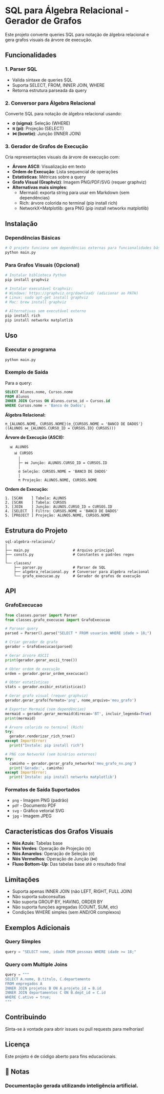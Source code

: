 # SQL para Álgebra Relacional - Gerador de Grafos

Este projeto converte queries SQL para notação de álgebra relacional e gera grafos visuais da árvore de execução.

## Funcionalidades

### 1. Parser SQL
- Valida sintaxe de queries SQL
- Suporta SELECT, FROM, INNER JOIN, WHERE
- Retorna estrutura parseada da query

### 2. Conversor para Álgebra Relacional
Converte SQL para notação de álgebra relacional usando:
- **σ (sigma)**: Seleção (WHERE)
- **π (pi)**: Projeção (SELECT)
- **⋈ (bowtie)**: Junção (INNER JOIN)

### 3. Gerador de Grafos de Execução
Cria representações visuais da árvore de execução com:
- **Árvore ASCII**: Visualização em texto
- **Ordem de Execução**: Lista sequencial de operações
- **Estatísticas**: Métricas sobre a query
- **Grafo Visual (Graphviz)**: Imagem PNG/PDF/SVG (requer graphviz)
- **Alternativas mais simples**:
  - Mermaid: exporta string para usar em Markdown (sem dependências)
  - Rich: árvore colorida no terminal (pip install rich)
  - NetworkX+Matplotlib: gera PNG (pip install networkx matplotlib)

## Instalação

### Dependências Básicas
```bash
# O projeto funciona sem dependências externas para funcionalidades básicas
python main.py
```

### Para Grafos Visuais (Opcional)
```bash
# Instalar biblioteca Python
pip install graphviz

# Instalar executável Graphviz:
# Windows: https://graphviz.org/download/ (adicionar ao PATH)
# Linux: sudo apt-get install graphviz
# Mac: brew install graphviz

# Alternativas sem executável externo
pip install rich
pip install networkx matplotlib
```

## Uso

### Executar o programa
```bash
python main.py
```

### Exemplo de Saída

Para a query:
```sql
SELECT Alunos.nome, Cursos.nome 
FROM Alunos 
INNER JOIN Cursos ON Alunos.curso_id = Cursos.id 
WHERE Cursos.nome = 'Banco de Dados';
```

**Álgebra Relacional:**
```
π_{ALUNOS.NOME, CURSOS.NOME}(σ_{CURSOS.NOME = 'BANCO DE DADOS'}((ALUNOS ⋈_{ALUNOS.CURSO_ID = CURSOS.ID} CURSOS)))
```

**Árvore de Execução (ASCII):**
```
  📊 ALUNOS
    📊 CURSOS
      │
      ├─ ⋈ Junção: ALUNOS.CURSO_ID = CURSOS.ID
      │
      σ Seleção: CURSOS.NOME = 'BANCO DE DADOS'
      │
      π Projeção: ALUNOS.NOME, CURSOS.NOME
```

**Ordem de Execução:**
```
1. [SCAN    ] Tabela: ALUNOS
2. [SCAN    ] Tabela: CURSOS
3. [JOIN    ] Junção: ALUNOS.CURSO_ID = CURSOS.ID
4. [SELECT  ] Filtro: CURSOS.NOME = 'BANCO DE DADOS'
5. [PROJECT ] Projeção: ALUNOS.NOME, CURSOS.NOME
```

## Estrutura do Projeto

```
sql-algebra-relacional/
│
├── main.py                    # Arquivo principal
├── consts.py                  # Constantes e padrões regex
│
└── classes/
    ├── parser.py              # Parser de SQL
    ├── algebra_relacional.py  # Conversor para álgebra relacional
    └── grafo_execucao.py      # Gerador de grafos de execução
```

## API

### GrafoExecucao

```python
from classes.parser import Parser
from classes.grafo_execucao import GrafoExecucao

# Parsear query
parsed = Parser().parse("SELECT * FROM usuarios WHERE idade > 18;")

# Criar gerador de grafo
gerador = GrafoExecucao(parsed)

# Gerar árvore ASCII
print(gerador.gerar_ascii_tree())

# Obter ordem de execução
ordem = gerador.gerar_ordem_execucao()

# Obter estatísticas
stats = gerador.exibir_estatisticas()

# Gerar grafo visual (requer graphviz)
gerador.gerar_grafo(formato='png', nome_arquivo='meu_grafo')

# Exportar Mermaid (sem dependências)
mermaid = gerador.gerar_mermaid(direcao='BT', incluir_legenda=True)
print(mermaid)

# Árvore colorida no terminal (Rich)
try:
  gerador.renderizar_rich_tree()
except ImportError:
  print("Instale: pip install rich")

# PNG com NetworkX (sem binários externos)
try:
  caminho = gerador.gerar_grafo_networkx('meu_grafo_nx.png')
  print('Gerado:', caminho)
except ImportError:
  print('Instale: pip install networkx matplotlib')
```

### Formatos de Saída Suportados
- `png` - Imagem PNG (padrão)
- `pdf` - Documento PDF
- `svg` - Gráfico vetorial SVG
- `jpg` - Imagem JPEG

## Características dos Grafos Visuais

- **Nós Azuis**: Tabelas base
- **Nós Verdes**: Operação de Projeção (π)
- **Nós Amarelos**: Operação de Seleção (σ)
- **Nós Vermelhos**: Operação de Junção (⋈)
- **Fluxo Bottom-Up**: Das tabelas base até o resultado final

## Limitações

- Suporta apenas INNER JOIN (não LEFT, RIGHT, FULL JOIN)
- Não suporta subconsultas
- Não suporta GROUP BY, HAVING, ORDER BY
- Não suporta funções agregadas (COUNT, SUM, etc)
- Condições WHERE simples (sem AND/OR complexos)

## Exemplos Adicionais

### Query Simples
```python
query = "SELECT nome, idade FROM pessoas WHERE idade >= 18;"
```

### Query com Multiple Joins
```python
query = """
SELECT A.nome, B.titulo, C.departamento 
FROM empregados A 
INNER JOIN projetos B ON A.projeto_id = B.id 
INNER JOIN departamentos C ON B.dept_id = C.id 
WHERE C.ativo = true;
"""
```

## Contribuindo

Sinta-se à vontade para abrir issues ou pull requests para melhorias!

## Licença

Este projeto é de código aberto para fins educacionais.

## 📝 Notas

### Documentação gerada utilizando inteligência artificial.